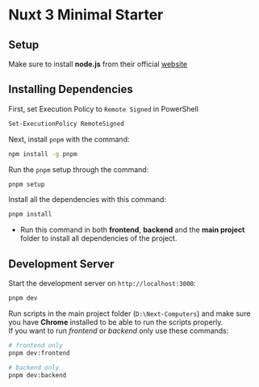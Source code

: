 # Nuxt 3 Minimal Starter

## Setup

Make sure to install **node.js** from their official [website](https://nodejs.org/en)


## Installing Dependencies

First, set Execution Policy to `Remote Signed` in PowerShell

```bash
Set-ExecutionPolicy RemoteSigned
```

Next, install `pnpm` with the command:

```bash
npm install -g pnpm
```

Run the `pnpm` setup through the command:

```bash
pnpm setup
```

Install all the dependencies with this command:

```bash
pnpm install
```

- Run this command in both **frontend**, **backend** and the **main project** folder to install all dependencies of the project.


## Development Server

Start the development server on `http://localhost:3000`:

```bash
pnpm dev
```
Run scripts in the main project folder (`D:\Next-Computers`) and make sure you have **Chrome** installed to be able to run the scripts properly. 
<br/>
If you want to run *frontend* or *backend* only use these commands:

```bash
# frontend only
pnpm dev:frontend

# backend only
pnpm dev:backend
```